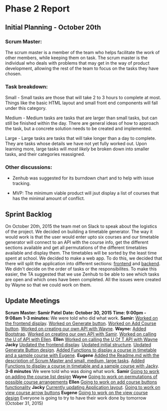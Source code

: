 # Phase 2 Report

## Initial Planning - October 20th
### Scrum Master:
The scrum master is a member of the team who helps facilitate the work of other members, while keeping them on task. The scrum master is the individual who deals with problems that may get in the way of product development, allowing the rest of the team to focus on the tasks they have chosen.

### Task breakdown:

Small - Small tasks are those that will take 2 to 3 hours to complete at most. Things like the basic HTML layout and small front end components will fall under this category.

Medium - Medium tasks are tasks that are larger than small tasks, but can still be finished within the day. There are general ideas of how to approach the task, but a concrete solution needs to be created and implemented.

Large - Large tasks are tasks that will take longer than a day to complete. They are tasks whose details we have not yet fully worked out. Upon learning more, large tasks will *most likely* be broken down into smaller tasks, and their categories reassigned.

### Other discussions:
- Zenhub was suggested for its burndown chart and to help with issue tracking.

- MVP: The minimum viable product will jsut display a list of courses that has the minimal amount of conflict.

## Sprint Backlog
On October 20th, 2015 the team met on Slack to speak about the logistics of the project. We decided on building a timetable generator. The way it would work is that the user would enter upto six courses and our timetable generator will connect to an API with the course info, get the different sections available and get all permutations of the different timetables available and display them. The timetables will be sorted by the least time spent at school. We decided to make a web app. 
To do this, we decided that there will split the application into different sections: [frontend](https://github.com/csc301-fall-2015/project-team12-L0101/issues?utf8=%E2%9C%93&q=+label%3Afrontend+) and [backend](https://github.com/csc301-fall-2015/project-team12-L0101/issues?utf8=%E2%9C%93&q=+label%3Abackend+). We didn't decide on the order of tasks or the responsibilites. To make this easier, the TA suggested that we use Zenhub to be able to see which tasks are open and which ones have been completed. All the issues were created by Wayne so that we could work on them.

## Update Meetings
**Scrum Master: Samir Patel**
**Date: October 30, 2015**
**Time: 9:00pm - 9:08am**
**1-3 minutes:** We were told who did what work. 
**Samir:** [Worked on the frontend display](#5). [Worked on Generate button](#8). [Worked on Add Course button](#7). [Worked on creating our own API with Wayne](#18).
**Wayne:** [Added Bootstrap](#23). [Worked on creating our own API with Samir](#18). [Worked on calling the U of API with Ellen](#15).
**Ellen** [Worked on calling the U Of T API with Wayne](#15)
**Jacky** [Updated the frontend display](#5). [Updated initial structure](#7). [Updated Generate Button design](#8). [Added Functions to display a course in timetable and a sample course with Eugene](https://github.com/csc301-fall-2015/project-team12-L0101/commit/d8afe919844e795add345ba7c8adb98f146bb316).
**Eugene** [Added the Readme.md with the description of Scrum Master and small, medium, large tasks](https://github.com/csc301-fall-2015/project-team12-L0101/commit/0e07a33a562cc161ccd14c9d06091aabe5ca288b). [Added Functions to display a course in timetable and a sample course with Jacky](https://github.com/csc301-fall-2015/project-team12-L0101/commit/d8afe919844e795add345ba7c8adb98f146bb316).
**3-8 minutes** We were told who was doing what work.
**Samir** [Going to work on adding the course list design](#19)
**Wayne** [Going to work on permutations of possible course arrangements](#16)
**Ellen** [Going to work on add course buttons functionality](#10)
**Jacky** [Currently updating Application layout](#6). [Going to work on view course arrow buttons](#13)
**Eugene** [Going to work on the view course design](#9)
Everyone is going to try to have their work done by tomorrow (October 31, 2015)